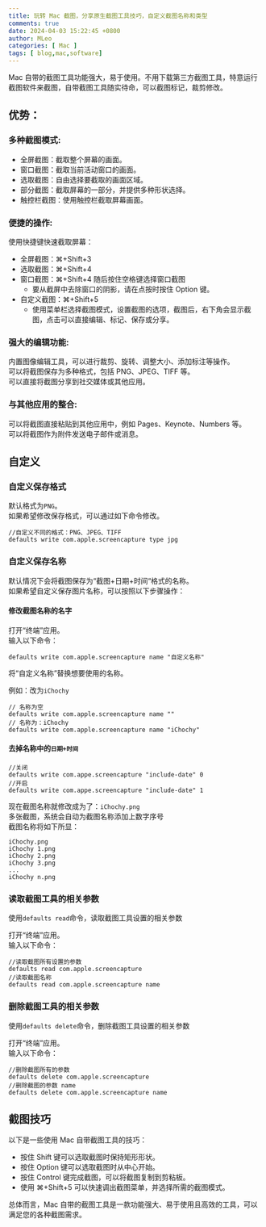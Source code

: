 ```yaml
---
title: 玩转 Mac 截图，分享原生截图工具技巧，自定义截图名称和类型
comments: true
date: 2024-04-03 15:22:45 +0800
author: MLeo
categories: [ Mac ]
tags: [ blog,mac,software]
---
```


Mac 自带的截图工具功能强大，易于使用。不用下载第三方截图工具，特意运行截图软件来截图，自带截图工具随实待命，可以截图标记，裁剪修改。

## 优势：

### 多种截图模式:

- 全屏截图：截取整个屏幕的画面。
- 窗口截图：截取当前活动窗口的画面。
- 选取截图：自由选择要截取的画面区域。
- 部分截图：截取屏幕的一部分，并提供多种形状选择。
- 触控栏截图：使用触控栏截取屏幕画面。

### 便捷的操作:

使用快捷键快速截取屏幕：
-  全屏截图：⌘+Shift+3
-  选取截图：⌘+Shift+4
-  窗口截图：⌘+Shift+4 随后按住空格键选择窗口截图
    - 要从截屏中去除窗口的阴影，请在点按时按住 Option 键。
-  自定义截图：⌘+Shift+5
    - 使用菜单栏选择截图模式，设置截图的选项，截图后，右下角会显示截图，点击可以直接编辑、标记、保存或分享。

### 强大的编辑功能:

内置图像编辑工具，可以进行裁剪、旋转、调整大小、添加标注等操作。  
可以将截图保存为多种格式，包括 PNG、JPEG、TIFF 等。  
可以直接将截图分享到社交媒体或其他应用。  

### 与其他应用的整合:

可以将截图直接粘贴到其他应用中，例如 Pages、Keynote、Numbers 等。  
可以将截图作为附件发送电子邮件或消息。  


## 自定义

### 自定义保存格式
默认格式为`PNG`。  
如果希望修改保存格式，可以通过如下命令修改。 
```
//自定义不同的格式：PNG、JPEG、TIFF
defaults write com.apple.screencapture type jpg
```

### 自定义保存名称

默认情况下会将截图保存为“截图+日期+时间“格式的名称。    
如果希望自定义保存图片名称，可以按照以下步骤操作：

#### 修改截图名称的名字

打开“终端”应用。  
输入以下命令：
```
defaults write com.apple.screencapture name "自定义名称"
```
将“自定义名称”替换想要使用的名称。

例如：改为`iChochy`
```
// 名称为空
defaults write com.apple.screencapture name ""
// 名称为：iChochy
defaults write com.apple.screencapture name "iChochy"
```

#### 去掉名称中的`日期+时间`

```
//关闭
defaults write com.appe.screencapture "include-date" 0
//开启
defaults write com.appe.screencapture "include-date" 1
```
现在截图名称就修改成为了：`iChochy.png`    
多张截图，系统会自动为截图名称添加上数字序号  
截图名称将如下所显：  

```
iChochy.png
iChochy 1.png
iChochy 2.png
iChochy 3.png
...
iChochy n.png
```



### 读取截图工具的相关参数
使用`defaults read`命令，读取截图工具设置的相关参数

打开“终端”应用。  
输入以下命令：
```
//读取截图所有设置的参数
defaults read com.apple.screencapture
//读取截图名称
defaults read com.apple.screencapture name
```

### 删除截图工具的相关参数
使用`defaults delete`命令，删除截图工具设置的相关参数  

打开“终端”应用。  
输入以下命令：
```
//删除截图所有的参数
defaults delete com.apple.screencapture
//删除截图的参数 name
defaults delete com.apple.screencapture name
```
## 截图技巧
以下是一些使用 Mac 自带截图工具的技巧：

- 按住 Shift 键可以选取截图时保持矩形形状。  
- 按住 Option 键可以选取截图时从中心开始。  
- 按住 Control 键完成截图，可以将截图复制到剪粘板。 
- 使用 ⌘+Shift+5 可以快速调出截图菜单，并选择所需的截图模式。  

总体而言，Mac 自带的截图工具是一款功能强大、易于使用且高效的工具，可以满足您的各种截图需求。





